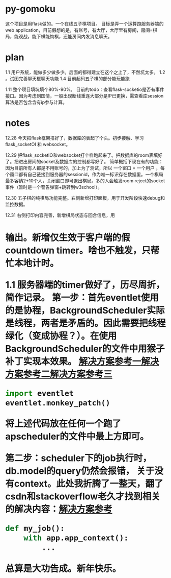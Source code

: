 # py-gomoku
这个项目是用flask做的。一个在线五子棋项目。
目标是弄一个运算跑服务器端的web application，目前假想的是，有账号，有大厅，大厅里有房间，房间=棋局，能观战，能下棋能悔棋，还能房间内发消息聊天。


# plan

1.1 用户系统，能做多少做多少。后面的都得建立在这个之上了，不然坑太多。
1.2 。试图完善聊天框聊天功能
1.4 目前起码五子棋的部分能玩能跑

1.11 整个项目填坑填个80%-90%。
目前的todo：查看flask-socketio是否有事件接口。因为考虑到国情，一般出现断线重连大部分是IP已更换，需查看库session 算法是否包含含有ip参与计算。

# notes
12.28 今天把flask框架搭好了，数据库的表起了个头。初步接触、学习flask_socketOI 和 websocket。

12.29 把flask_socketIO和websocket打个样跑起来了。把数据库的room表填好了。把进出房间的socket及数据库的控制都写好了。
简单概括下现在有的功能：因为目前所有人都是不用账号的，加上为了测试，所以 一个窗口 = 一个用户 ，每个窗口都有自己链接到服务器的sessionid，作为唯一标识存在数据里。一个棋局最多容纳2+10个人，关闭窗口即可退出棋局。多的人会触发room reject的socket事件（暂时是一个警告弹窗+跳转到w3school）。

12.30 五子棋的纯棋局功能完整。右侧新增打印面板，用于开发阶段快速debug和监控数据。

12.31 右侧打印内容完善，新增棋局状态与回合信息，用<h1>输出。新增仅生效于客户端的假countdown timer。啥也不触发，只帮忙本地计时。

1.1 服务器端的timer做好了，历尽周折，简作记录。
第一步：首先eventlet使用的是协程，BackgroundScheduler实际是线程，两者是矛盾的。因此需要把线程绿化（变成协程？）。在使用BackgroundScheduler的文件中用猴子补丁实现本效果。
[解决方案参考一](https://blog.csdn.net/Ives_WangShen/article/details/103770838)[解决方案参考二](https://blog.csdn.net/u010376229/article/details/120819681?spm=1001.2101.3001.6661.1&utm_medium=distribute.pc_relevant_t0.none-task-blog-2%7Edefault%7ECTRLIST%7ERate-1-120819681-blog-103770838.pc_relevant_multi_platform_whitelistv4&depth_1-utm_source=distribute.pc_relevant_t0.none-task-blog-2%7Edefault%7ECTRLIST%7ERate-1-120819681-blog-103770838.pc_relevant_multi_platform_whitelistv4&utm_relevant_index=1)[解决方案参考三](https://stackoverflow.com/questions/71474916/is-it-possible-to-call-socketio-emit-from-a-job-scheduled-via-apscheduler-backg)

```python
import eventlet
eventlet.monkey_patch()
```

将上述代码放在任何一个跑了apscheduler的文件中最上方即可。

第二步：scheduler下的job执行时，db.model的query仍然会报错， 关于没有context。此处我折腾了一整天，翻了csdn和stackoverflow老久才找到相关的解决内容：[解决方案参考](https://stackoverflow.com/questions/40117324/querying-model-in-flask-apscheduler-job-raises-app-context-runtimeerror/47471227#47471227)

```python
def my_job():
    with app.app_context():
        ...
```

总算是大功告成。新年快乐。